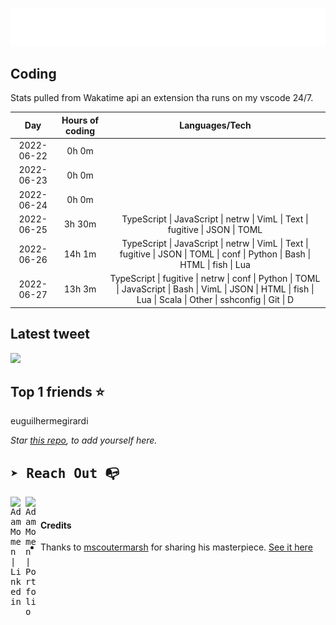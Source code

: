 
![test image size](/assets/welcome_message.gif)

## Coding
Stats pulled from Wakatime api an extension tha runs on my vscode 24/7.

|Day|Hours of coding|Languages/Tech|
|:-:|:-:|:-:|
|2022-06-22|0h 0m||
|2022-06-23|0h 0m||
|2022-06-24|0h 0m||
|2022-06-25|3h 30m|TypeScript &#124; JavaScript &#124; netrw &#124; VimL &#124; Text &#124; fugitive &#124; JSON &#124; TOML|
|2022-06-26|14h 1m|TypeScript &#124; JavaScript &#124; netrw &#124; VimL &#124; Text &#124; fugitive &#124; JSON &#124; TOML &#124; conf &#124; Python &#124; Bash &#124; HTML &#124; fish &#124; Lua|
|2022-06-27|13h 3m|TypeScript &#124; fugitive &#124; netrw &#124; conf &#124; Python &#124; TOML &#124; JavaScript &#124; Bash &#124; VimL &#124; JSON &#124; HTML &#124; fish &#124; Lua &#124; Scala &#124; Other &#124; sshconfig &#124; Git &#124; D|

## Latest tweet
[<img src="<tweet-image-url>" width="400">](<tweet-url>)

## Top 1 friends ⭐️
euguilhermegirardi

*Star [this repo](https://github.com/AdamMomen/AdamMomen), to add yourself here.*


<samp>

## ➤ Reach Out :mailbox_with_no_mail:

>
  <a href="https://www.linkedin.com/in/adam-momen-99596275/">
     <img align="left" alt="Adam Momen | Linkedin" width="24px" src="./assets/Linkedin.svg" />
   </a>

   <a href="https://adammomen.com/">
     <img align="left" alt="Adam Momen | Portfolio" width="24px" src="./assets/web.svg" />
   </a>

</samp>

<br>

#### Credits
* Thanks to [mscoutermarsh](https://github.com/mscoutermarsh) for sharing his masterpiece. [See it here](https://github.com/mscoutermarsh/mscoutermarsh)